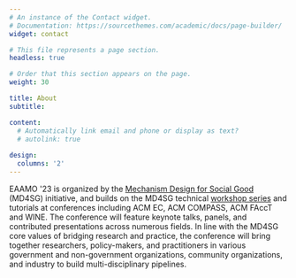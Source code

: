 ```yaml
---
# An instance of the Contact widget.
# Documentation: https://sourcethemes.com/academic/docs/page-builder/
widget: contact

# This file represents a page section.
headless: true

# Order that this section appears on the page.
weight: 30

title: About
subtitle:

content:
  # Automatically link email and phone or display as text?
  # autolink: true
  
design:
  columns: '2'
---
```

EAAMO '23 is organized by the [Mechanism Design for Social Good](https://www.md4sg.com) (MD4SG) initiative, and builds on the MD4SG technical [workshop series](https://www.md4sg.com/workshop/index.html) and tutorials at conferences including ACM EC, ACM COMPASS, ACM FAccT and WINE. The conference will feature keynote talks, panels, and contributed presentations across numerous fields. In line with the MD4SG core values of bridging research and practice, the conference will bring together researchers, policy-makers, and practitioners in various government and non-government organizations, community organizations, and industry to build multi-disciplinary pipelines.
